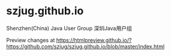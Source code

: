 # szjug.github.io
Shenzhen(China) Java User Group 深圳Java用户组

Preview changes at <https://htmlpreview.github.io/?https://github.com/szjug/szjug.github.io/blob/master/index.html>
